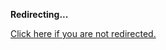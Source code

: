 <!DOCTYPE html>
<html>
<head>
<title>Redirecting...</title>
<link rel="canonical" href="http://blog.jle.im/entry/effectful-recursive-real-world-autos-intro-to-machine.html.md"/>
<meta http-equiv="content-type" content="text/html; charset=utf-8" />
<script>
(function(i,s,o,g,r,a,m){i['GoogleAnalyticsObject']=r;i[r]=i[r]||function(){
(i[r].q=i[r].q||[]).push(arguments)},i[r].l=1*new Date();a=s.createElement(o),
m=s.getElementsByTagName(o)[0];a.async=1;a.src=g;m.parentNode.insertBefore(a,m)
})(window,document,'script','//www.google-analytics.com/analytics.js','ga');
ga('create', { trackingId: 'UA-443711-8', cookieDomain: 'jle.im', redirect: 'http://blog.jle.im/entry/effectful-recursive-real-world-autos-intro-to-machine.html.md'});
ga('send', { hitType: 'pageview', hitCallback: function() { document.location.href = 'http://blog.jle.im/entry/effectful-recursive-real-world-autos-intro-to-machine.html.md'; } });
</script>
</head>
<body>
  <p><strong>Redirecting...</strong></p>
  <p><a href='http://blog.jle.im/entry/effectful-recursive-real-world-autos-intro-to-machine.html.md'>Click here if you are not redirected.</a></p>
  <script>
    setTimeout(function() { document.location.href = 'http://blog.jle.im/entry/effectful-recursive-real-world-autos-intro-to-machine.html.md'; }, 1000);
  </script>
</body>
</html>

